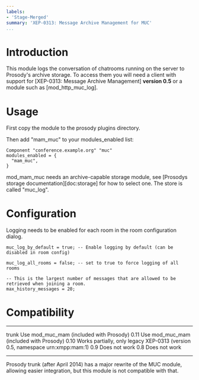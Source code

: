 ```yaml
---
labels:
- 'Stage-Merged'
summary: 'XEP-0313: Message Archive Management for MUC'
...
```


Introduction
============

This module logs the conversation of chatrooms running on the server to
Prosody's archive storage. To access them you will need a client with
support for [XEP-0313: Message Archive Management] **version 0.5** or
a module such as [mod_http_muc_log].

Usage
=====

First copy the module to the prosody plugins directory.

Then add "mam\_muc" to your modules\_enabled list:

``` {.lua}
Component "conference.example.org" "muc"
modules_enabled = {
  "mam_muc",
}
```

mod\_mam\_muc needs an archive-capable storage module, see
[Prosodys storage documentation][doc:storage] for how to select one.
The store is called "muc\_log".

Configuration
=============

Logging needs to be enabled for each room in the room configuration
dialog.

``` {.lua}
muc_log_by_default = true; -- Enable logging by default (can be disabled in room config)

muc_log_all_rooms = false; -- set to true to force logging of all rooms

-- This is the largest number of messages that are allowed to be retrieved when joining a room.
max_history_messages = 20;
```

Compatibility
=============

  ------- -----------------------------------------------------------------------------
  trunk   Use mod\_muc\_mam (included with Prosody)
  0.11    Use mod\_muc\_mam (included with Prosody)
  0.10    Works partially, only legacy XEP-0313 (version 0.5, namespace urn:xmpp:mam:1)
  0.9     Does not work
  0.8     Does not work
  ------- -----------------------------------------------------------------------------

Prosody trunk (after April 2014) has a major rewrite of the MUC module,
allowing easier integration, but this module is not compatible with
that.
